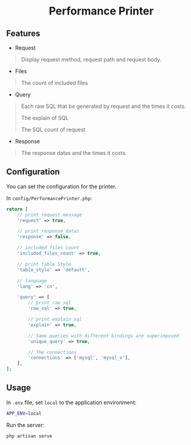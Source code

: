 <h1 align="center">Performance Printer</h1>

## Features
- Request
> Display request method, request path and request body.
- Files
> The count of included files
- Query
> Each raw SQL that be generated by request and the times it costs.
>
> The explain of SQL
>
> The SQL count of request
- Response
> The response datas and the times it costs.

## Configuration
You can set the configuration for the printer.

In `config/PerformancePrinter.php`:
```php
return [
    // print request message
    'request' => true,

    // print response datas
    'response' => false,

    // included files count
    'included_files_count' => true,

    // print table Style
    'table_style' => 'default',

    // language
    'lang' => 'cn',

    'query' => [
        // print raw sql
        'raw_sql' => true,

        // print explain sql
        'explain' => true,

        // Same queries with different bindings are superimposed
        'unique_query' => true,

        // The connections
        'connections' => ['mysql', 'mysql_x'],
    ],
];
```


## Usage
In `.env` file, set `local` to the application environment:
```bash
APP_ENV=local
```
Run the server:
```bash
php artisan serve
```
